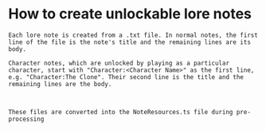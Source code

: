 # How to create unlockable lore notes

    Each lore note is created from a .txt file. In normal notes, the first line of the file is the note's title and the remaining lines are its body.

    Character notes, which are unlocked by playing as a particular character, start with "Character:<Character Name>" as the first line, e.g. "Character:The Clone". Their second line is the title and the remaining lines are the body.



    These files are converted into the NoteResources.ts file during pre-processing
